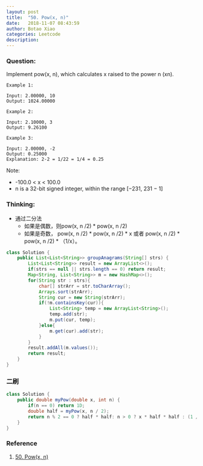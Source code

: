 ```yaml
---
layout: post
title:  "50. Pow(x, n)"
date:   2018-11-07 08:43:59
author: Botao Xiao
categories: Leetcode
description:
---
```

### Question:
Implement pow(x, n), which calculates x raised to the power n (xn).

```
Example 1:

Input: 2.00000, 10
Output: 1024.00000

Example 2:

Input: 2.10000, 3
Output: 9.26100

Example 3:

Input: 2.00000, -2
Output: 0.25000
Explanation: 2-2 = 1/22 = 1/4 = 0.25
```

Note:
* -100.0 < x < 100.0
* n is a 32-bit signed integer, within the range [−231, 231 − 1]


### Thinking:
* 通过二分法
	* 如果是偶数，则pow(x, n /2) * pow(x, n /2)
	* 如果是奇数， pow(x, n /2) * pow(x, n /2) * x 或者 pow(x, n /2) * pow(x, n /2) * （1/x）。

```Java
class Solution {
    public List<List<String>> groupAnagrams(String[] strs) {
        List<List<String>> result = new ArrayList<>();
        if(strs == null || strs.length == 0) return result;
        Map<String, List<String>> m = new HashMap<>();
        for(String str : strs){
            char[] strArr = str.toCharArray();
            Arrays.sort(strArr);
            String cur = new String(strArr);
            if(!m.containsKey(cur)){
                List<String> temp = new ArrayList<String>();
                temp.add(str);
                m.put(cur, temp);
            }else{
                m.get(cur).add(str);
            }
        }
        result.addAll(m.values());
        return result;
    }
}
```

### 二刷
```Java
class Solution {
    public double myPow(double x, int n) {
        if(n == 0) return 1D;
        double half = myPow(x, n / 2);
        return n % 2 == 0 ? half * half: n > 0 ? x * half * half : (1 / x) * half * half;
    }
}
```

### Reference
1. [50. Pow(x, n)](https://github.com/ShawnNew/myLeetcodeAnswer/blob/master/docs/Pow.md)
